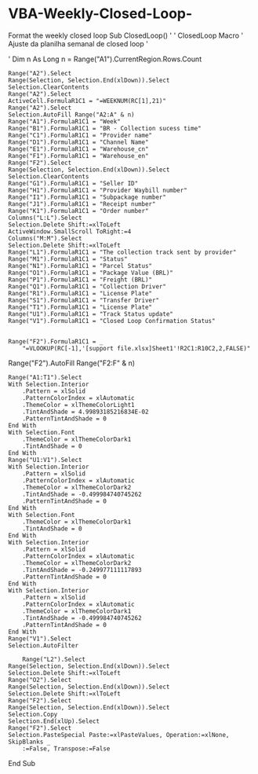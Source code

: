 # VBA-Weekly-Closed-Loop-
Format the weekly closed loop
Sub ClosedLoop()
'
' ClosedLoop Macro
' Ajuste da planilha semanal de closed loop
'

'
Dim n As Long
n = Range("A1").CurrentRegion.Rows.Count

    Range("A2").Select
    Range(Selection, Selection.End(xlDown)).Select
    Selection.ClearContents
    Range("A2").Select
    ActiveCell.FormulaR1C1 = "=WEEKNUM(RC[1],21)"
    Range("A2").Select
    Selection.AutoFill Range("A2:A" & n)
    Range("A1").FormulaR1C1 = "Week"
    Range("B1").FormulaR1C1 = "BR - Collection sucess time"
    Range("C1").FormulaR1C1 = "Provider name"
    Range("D1").FormulaR1C1 = "Channel Name"
    Range("E1").FormulaR1C1 = "Warehouse_cn"
    Range("F1").FormulaR1C1 = "Warehouse_en"
    Range("F2").Select
    Range(Selection, Selection.End(xlDown)).Select
    Selection.ClearContents
    Range("G1").FormulaR1C1 = "Seller ID"
    Range("H1").FormulaR1C1 = "Provider Waybill number"
    Range("I1").FormulaR1C1 = "Subpackage number"
    Range("J1").FormulaR1C1 = "Receipt number"
    Range("K1").FormulaR1C1 = "Order number"
    Columns("L:L").Select
    Selection.Delete Shift:=xlToLeft
    ActiveWindow.SmallScroll ToRight:=4
    Columns("M:M").Select
    Selection.Delete Shift:=xlToLeft
    Range("L1").FormulaR1C1 = "The collection track sent by provider"
    Range("M1").FormulaR1C1 = "Status"
    Range("N1").FormulaR1C1 = "Parcel Status"
    Range("O1").FormulaR1C1 = "Package Value (BRL)"
    Range("P1").FormulaR1C1 = "Freight (BRL)"
    Range("Q1").FormulaR1C1 = "Collection Driver"
    Range("R1").FormulaR1C1 = "License Plate"
    Range("S1").FormulaR1C1 = "Transfer Driver"
    Range("T1").FormulaR1C1 = "License Plate"
    Range("U1").FormulaR1C1 = "Track Status update"
    Range("V1").FormulaR1C1 = "Closed Loop Confirmation Status"


    Range("F2").FormulaR1C1 = _
        "=VLOOKUP(RC[-1],'[support file.xlsx]Sheet1'!R2C1:R10C2,2,FALSE)"
Range("F2").AutoFill Range("F2:F" & n)
 
    Range("A1:T1").Select
    With Selection.Interior
        .Pattern = xlSolid
        .PatternColorIndex = xlAutomatic
        .ThemeColor = xlThemeColorLight1
        .TintAndShade = 4.99893185216834E-02
        .PatternTintAndShade = 0
    End With
    With Selection.Font
        .ThemeColor = xlThemeColorDark1
        .TintAndShade = 0
    End With
    Range("U1:V1").Select
    With Selection.Interior
        .Pattern = xlSolid
        .PatternColorIndex = xlAutomatic
        .ThemeColor = xlThemeColorDark2
        .TintAndShade = -0.499984740745262
        .PatternTintAndShade = 0
    End With
    With Selection.Font
        .ThemeColor = xlThemeColorDark1
        .TintAndShade = 0
    End With
    With Selection.Interior
        .Pattern = xlSolid
        .PatternColorIndex = xlAutomatic
        .ThemeColor = xlThemeColorDark2
        .TintAndShade = -0.249977111117893
        .PatternTintAndShade = 0
    End With
    With Selection.Interior
        .Pattern = xlSolid
        .PatternColorIndex = xlAutomatic
        .ThemeColor = xlThemeColorDark1
        .TintAndShade = -0.499984740745262
        .PatternTintAndShade = 0
    End With
    Range("V1").Select
    Selection.AutoFilter
    
        Range("L2").Select
    Range(Selection, Selection.End(xlDown)).Select
    Selection.Delete Shift:=xlToLeft
    Range("O2").Select
    Range(Selection, Selection.End(xlDown)).Select
    Selection.Delete Shift:=xlToLeft
    Range("F2").Select
    Range(Selection, Selection.End(xlDown)).Select
    Selection.Copy
    Selection.End(xlUp).Select
    Range("F2").Select
    Selection.PasteSpecial Paste:=xlPasteValues, Operation:=xlNone, SkipBlanks _
        :=False, Transpose:=False
End Sub

